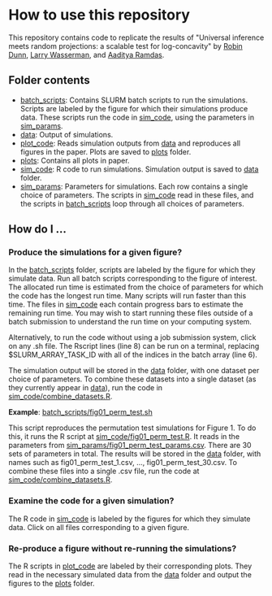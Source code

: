 # How to use this repository

This repository contains code to replicate the results of "Universal inference meets random projections: a scalable test for log-concavity" by [Robin Dunn](https://robinmdunn.github.io/), [Larry Wasserman](https://www.stat.cmu.edu/~larry/), and [Aaditya Ramdas](http://www.stat.cmu.edu/~aramdas/).

## Folder contents

- [batch_scripts](batch_scripts): Contains SLURM batch scripts to run the simulations. Scripts are labeled by the figure for which their simulations produce data. These scripts run the code in [sim_code](sim_code), using the parameters in [sim_params](sim_params). 
- [data](data): Output of simulations.
- [plot_code](plot_code): Reads simulation outputs from [data](data) and reproduces all figures in the paper. Plots are saved to [plots](plots) folder.
- [plots](plots): Contains all plots in paper.
- [sim_code](sim_code): R code to run simulations. Simulation output is saved to [data](data) folder.
- [sim_params](sim_params): Parameters for simulations. Each row contains a single choice of parameters. The scripts in [sim_code](sim_code) read in these files, and the scripts in [batch_scripts](batch_scripts) loop through all choices of parameters.

## How do I ...

### Produce the simulations for a given figure?

In the [batch_scripts](batch_scripts) folder, scripts are labeled by the figure for which they simulate data. Run all batch scripts corresponding to the figure of interest. The allocated run time is estimated from the choice of parameters for which the code has the longest run time. Many scripts will run faster than this time. The files in [sim_code](sim_code) each contain progress bars to estimate the remaining run time. You may wish to start running these files outside of a batch submission to understand the run time on your computing system. 

Alternatively, to run the code without using a job submission system, click on any .sh file. The Rscript lines (line 8) can be run on a terminal, replacing $SLURM_ARRAY_TASK_ID with all of the indices in the batch array (line 6). 

The simulation output will be stored in the [data](data) folder, with one dataset per choice of parameters. To combine these datasets into a single dataset (as they currently appear in [data](data)), run the code in [sim_code/combine_datasets.R](sim_code/combine_datasets.R).

**Example**: [batch_scripts/fig01_perm_test.sh](batch_scripts/fig01_perm_test.sh)

This script reproduces the permutation test simulations for Figure 1. To do this, it runs the R script at [sim_code/fig01_perm_test.R](sim_code/fig01_perm_test.R). It reads in the parameters from [sim_params/fig01_perm_test_params.csv](sim_params/fig01_perm_test_params.csv). There are 30 sets of parameters in total. The results will be stored in the [data](data) folder, with names such as fig01_perm_test_1.csv, ..., fig01_perm_test_30.csv. To combine these files into a single .csv file, run the code at [sim_code/combine_datasets.R](sim_code/combine_datasets.R).

### Examine the code for a given simulation?

The R code in [sim_code](sim_code) is labeled by the figures for which they simulate data. Click on all files corresponding to a given figure.

### Re-produce a figure without re-running the simulations?

The R scripts in [plot_code](plot_code) are labeled by their corresponding plots. They read in the necessary simulated data from the [data](data) folder and output the figures to the [plots](plots) folder.
